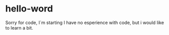 # hello-word
Sorry for code, I´m starting
I have no esperience with code, but i would like to learn a bit.
